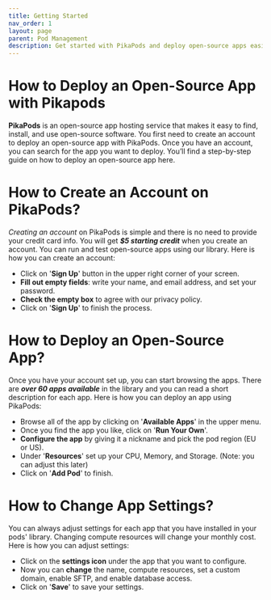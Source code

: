 ```yaml
---
title: Getting Started
nav_order: 1
layout: page
parent: Pod Management
description: Get started with PikaPods and deploy open-source apps easily.
---
```


# How to Deploy an Open-Source App with Pikapods

**PikaPods** is an open-source app hosting service that makes it easy to find, install, and use open-source software. You first need to create an account to deploy an open-source app with PikaPods. Once you have an account, you can search for the app you want to deploy. You’ll find a step-by-step guide on how to deploy an open-source app here.

# How to Create an Account on PikaPods?

_Creating an account_ on PikaPods is simple and there is no need to provide your credit card info. You will get **_$5 starting credit_** when you create an account. You can run and test open-source apps using our library. Here is how you can create an account:

- Click on '**Sign Up**' button in the upper right corner of your screen.
- **Fill out empty fields**: write your name, and email address, and set your password.
- **Check the empty box** to agree with our privacy policy.
- Click on '**Sign Up**' to finish the process.

# How to Deploy an Open-Source App?

Once you have your account set up, you can start browsing the apps. There are **_over 60 apps available_** in the library and you can read a short description for each app. Here is how you can deploy an app using PikaPods:

- Browse all of the app by clicking on '**Available Apps**' in the upper menu.
- Once you find the app you like, click on '**Run Your Own**'.
- **Configure the app** by giving it a nickname and pick the pod region (EU or US).
- Under '**Resources**' set up your CPU, Memory, and Storage. (Note: you can adjust this later)
- Click on '**Add Pod**' to finish.

# How to Change App Settings?

You can always adjust settings for each app that you have installed in your pods' library. Changing compute resources will change your monthly cost. Here is how you can adjust settings:

- Click on the **settings icon** under the app that you want to configure.
- Now you can **change** the name, compute resources, set a custom domain, enable SFTP, and enable database access.
- Click on '**Save**' to save your settings.
